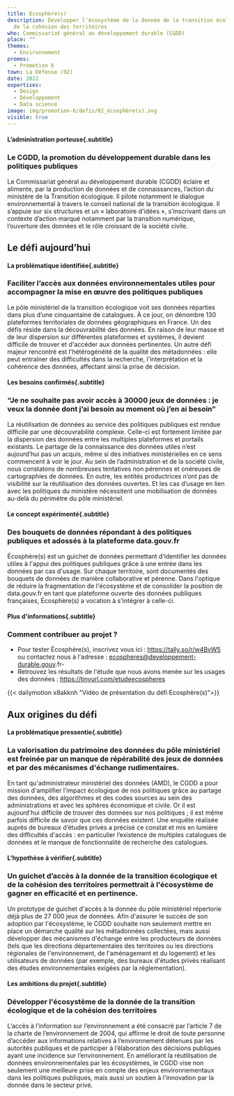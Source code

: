 ```yaml
---
title: Ecosphère(s)
description: Développer l'écosystème de la donnée de la transition écologique et
  de la cohésion des territoires
who: Commissariat général au développement durable (CGDD)
place: ""
themes:
  - Environnement
promos:
  - Promotion 6
town: La Défense (92)
date: 2022
expertises:
  - Design
  - Développement
  - Data science
image: img/promotion-6/defis/02_écosphère(s).svg
visible: true
---
```

#### L’administration porteuse{.subtitle}
### Le CGDD, la promotion du développement durable dans les politiques publiques
Le Commissariat général au développement durable (CGDD) éclaire et alimente, par la production de données et de connaissances, l’action du ministère de la Transition écologique. Il pilote notamment le dialogue environnemental à travers le conseil national de la transition écologique. Il s’appuie sur six structures et un « laboratoire d'idées », s’inscrivant dans un contexte d’action marqué notamment par la transition numérique, l’ouverture des données et le rôle croissant de la société civile.

## Le défi aujourd’hui

#### La problématique identifiée{.subtitle}
### Faciliter l’accès aux données environnementales utiles pour accompagner la mise en œuvre des politiques publiques
Le pôle ministériel de la transition écologique voit ses données réparties dans plus d’une cinquantaine de catalogues. À ce jour, on dénombre 130 plateformes territoriales de données géographiques en France.
Un des défis réside dans la découvrabilité des données. En raison de leur masse et de leur dispersion sur différentes plateformes et systèmes, il devient difficile de trouver et d'accéder aux données pertinentes.
Un autre défi majeur rencontré est l'hétérogénéité de la qualité des métadonnées : elle peut entraîner des difficultés dans la recherche, l'interprétation et la cohérence des données, affectant ainsi la prise de décision.

#### Les besoins confirmés{.subtitle}
### “Je ne souhaite pas avoir accès à 30000 jeux de données : je veux la donnée dont j’ai besoin au moment où j’en ai besoin”
La réutilisation de données au service des politiques publiques est rendue difficile par une découvrabilité complexe. Celle-ci est fortement limitée par la dispersion des données entre les multiples plateformes et portails existants. 
Le partage de la connaissance des données utiles n’est aujourd’hui pas un acquis, même si des initiatives ministérielles en ce sens commencent à voir le jour. Au sein de l’administration et de la société civile, nous constatons de nombreuses tentatives non pérennes et onéreuses de cartographies de données. 
En outre, les entités productrices n’ont pas de visibilité sur la réutilisation des données ouvertes. Et les cas d’usage en lien avec les politiques du ministère nécessitent une mobilisation de données au-delà du périmètre du pôle ministériel.

#### Le concept expérimenté{.subtitle}
### Des bouquets de données répondant à des politiques publiques et adossés à la plateforme data.gouv.fr
Écosphère(s) est un guichet de données permettant d'identifier les données utiles à l'appui des politiques publiques grâce à une entrée dans les données par cas d'usage. Sur chaque territoire, sont documentés des bouquets de données de manière collaborative et pérenne. 
Dans l'optique de réduire la fragmentation de l'écosystème et de consolider la position de data.gouv.fr en tant que plateforme ouverte des données publiques françaises, Écosphère(s) a vocation à s'intégrer à celle-ci.

#### Plus d'informations{.subtitle}
### Comment contribuer au projet ?
- Pour tester Écosphère(s), inscrivez vous ici : https://tally.so/r/w4BvW5 ou contactez nous à l'adresse : ecospheres@developpement-durable.gouv.fr- 
- Retrouvez les résultats de l'étude que nous avons menée sur les usages des données : https://tinyurl.com/etudeecospheres

{{< dailymotion x8akknh "Vidéo de présentation du défi Ecosphère(s)">}}

## Aux origines du défi

#### La problématique pressentie{.subtitle}
### La valorisation du patrimoine des données du pôle ministériel est freinée par un manque de répérabilité des jeux de données et par des mécanismes d'échange rudimentaires.
En tant qu'administrateur ministériel des données (AMD), le CGDD a pour mission d'amplifier l’impact écologique de nos politiques grâce au partage des données, des algorithmes et des codes sources au sein des administrations et avec les sphères économique et civile. Or il est aujourd'hui difficile de trouver des données sur nos politiques ; il est même parfois difficile de savoir que ces données existent. Une enquête réalisée auprès de bureaux d’études privés a précisé ce constat et mis en lumière des difficultés d'accès : en particulier l’existence de multiples catalogues de données et le manque de fonctionnalité de recherche des catalogues.

#### L'hypothèse à vérifier{.subtitle}
### Un guichet d’accès à la donnée de la transition écologique et de la cohésion des territoires permettrait à l'écosystème de gagner en efficacité et en pertinence.
Un prototype de guichet d'accès à la donnée du pôle ministériel répertorie déjà plus de 27 000 jeux de données. Afin d'assurer le succès de son adoption par l'écosystème, le CGDD souhaite non seulement mettre en place un démarche qualité sur les métadonnées collectées, mais aussi développer des mécanismes d'échange entre les producteurs de données (tels que les directions départementales des territoires ou les directions régionales de l'environnement, de l'aménagement et du logement) et les utilisateurs de données (par exemple, des bureaux d'études privés réalisant des études environnementales exigées par la réglementation).

#### Les ambitions du projet{.subtitle}
### Développer l'écosystème de la donnée de la transition écologique et de la cohésion des territoires 
L’accès à l’information sur l’environnement a été consacré par l’article 7 de la charte de l’environnement de 2004, qui affirme le droit de toute personne d’accéder aux informations relatives à l’environnement détenues par les autorités publiques et de participer à l’élaboration des décisions publiques ayant une incidence sur l’environnement. En améliorant la réutilisation de données environnementales par les écosystèmes, le CGDD vise non seulement une meilleure prise en compte des enjeux environnementaux dans les politiques publiques, mais aussi un soutien à l'innovation par la donnée dans le secteur privé.